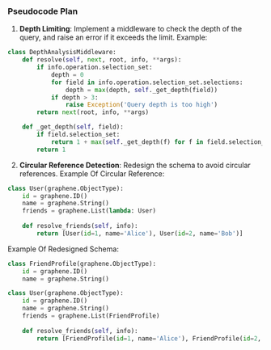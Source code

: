 ### Pseudocode Plan

1. **Depth Limiting**:
Implement a middleware to check the depth of the query, and raise an error if it exceeds the limit.
Example:
```python
class DepthAnalysisMiddleware:
    def resolve(self, next, root, info, **args):
        if info.operation.selection_set:
            depth = 0
            for field in info.operation.selection_set.selections:
                depth = max(depth, self._get_depth(field))
            if depth > 3:
                raise Exception('Query depth is too high')
        return next(root, info, **args)

    def _get_depth(self, field):
        if field.selection_set:
            return 1 + max(self._get_depth(f) for f in field.selection_set.selections)
        return 1
```

2. **Circular Reference Detection**:
Redesign the schema to avoid circular references.
Example Of Circular Reference:
```python
class User(graphene.ObjectType):
    id = graphene.ID()
    name = graphene.String()
    friends = graphene.List(lambda: User)
    
    def resolve_friends(self, info):
        return [User(id=1, name='Alice'), User(id=2, name='Bob')]
```

Example Of Redesigned Schema:
```python
class FriendProfile(graphene.ObjectType):
    id = graphene.ID()
    name = graphene.String()

class User(graphene.ObjectType):
    id = graphene.ID()
    name = graphene.String()
    friends = graphene.List(FriendProfile)
    
    def resolve_friends(self, info):
        return [FriendProfile(id=1, name='Alice'), FriendProfile(id=2, name='Bob')]
```
